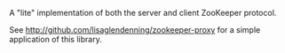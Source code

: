 A "lite" implementation of both the server and client ZooKeeper protocol.

See http://github.com/lisaglendenning/zookeeper-proxy for a simple application of this library.
